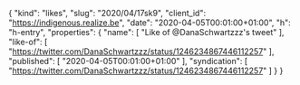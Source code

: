 {
  "kind": "likes",
  "slug": "2020/04/17sk9",
  "client_id": "https://indigenous.realize.be",
  "date": "2020-04-05T00:01:00+01:00",
  "h": "h-entry",
  "properties": {
    "name": [
      "Like of @DanaSchwartzzz's tweet"
    ],
    "like-of": [
      "https://twitter.com/DanaSchwartzzz/status/1246234867446112257"
    ],
    "published": [
      "2020-04-05T00:01:00+01:00"
    ],
    "syndication": [
      "https://twitter.com/DanaSchwartzzz/status/1246234867446112257"
    ]
  }
}
